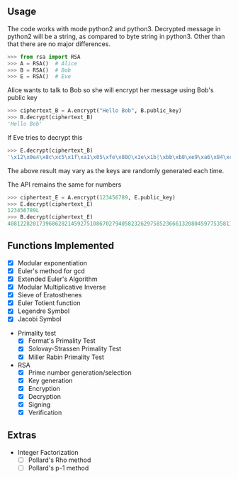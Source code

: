 ## Usage

The code works with mode python2 and python3. Decrypted message in python2 will be a string, as compared to byte string in python3. Other than that there are no major differences.

```python
>>> from rsa import RSA
>>> A = RSA()  # Alice
>>> B = RSA()  # Bob
>>> E = RSA()  # Eve
```

Alice wants to talk to Bob so she will encrypt her message using Bob's public key
```python
>>> ciphertext_B = A.encrypt("Hello Bob", B.public_key)
>>> B.decrypt(ciphertext_B) 
'Hello Bob'
```

If Eve tries to decrypt this
```python
>>> E.decrypt(ciphertext_B)
'\x12\x0eA\x8c\xc5\x1f\xa1\x05\xfe\x80Q\x1e\x1b|\xbb\xb8\xe9\xa6\x84\xc1\xda\x8b:XC\xed\x91\xb8\x12q\x11\xd9'
```

The above result may vary as the keys are randomly generated each time.

The API remains the same for numbers
```python
>>> ciphertext_E = A.encrypt(123456789, E.public_key)
>>> E.decrypt(ciphertext_E)
123456789L
>>> B.decrypt(ciphertext_E)
4081228201739686282145927510867027940582326297585236661320804597753581131993L
```

## Functions Implemented

- [x] Modular exponentiation
- [x] Euler's method for gcd
- [x] Extended Euler's Algorithm
- [x] Modular Multiplicative Inverse
- [x] Sieve of Eratosthenes
- [x] Euler Totient function
- [x] Legendre Symbol
- [x] Jacobi Symbol
 - Primality test
   - [x] Fermat's Primality Test
   - [x] Solovay-Strassen Primality Test
   - [x] Miller Rabin Primality Test
 - RSA
   - [x] Prime number generation/selection
   - [x] Key generation
   - [x] Encryption
   - [x] Decryption
   - [x] Signing
   - [x] Verification
## Extras
 - Integer Factorization
   - [ ] Pollard's Rho method
   - [ ] Pollard's p-1 method
